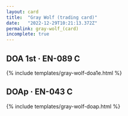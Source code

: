 ```yaml
---
layout: card
title:  "Gray Wolf (trading card)"
date:   "2022-12-29T10:21:13.372Z"
permalink: gray-wolf_(card)
incomplete: true
---
```


## DOA 1st &middot; EN-089 C

{% include templates/gray-wolf-doa1e.html %}


## DOAp &middot; EN-043 C

{% include templates/gray-wolf-doap.html %}
